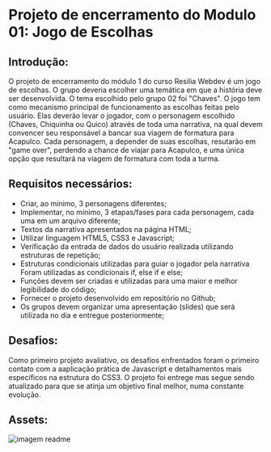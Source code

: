 # Projeto de encerramento do Modulo 01: Jogo de Escolhas
## Introdução: 
 O projeto de encerramento do módulo 1 do curso Resilia Webdev é um jogo de escolhas. O grupo deveria escolher uma temática em que a história deve ser desenvolvida. O tema escolhido pelo grupo 02 foi "Chaves". O jogo tem como mecanismo principal de funcionamento as escolhas feitas pelo usuário. Elas deverão levar o jogador, com o personagem escolhido (Chaves, Chiquinha ou Quico) através de toda uma narrativa, na qual devem convencer seu responsável a bancar sua viagem de formatura para Acapulco. Cada personagem, a depender de suas escolhas, resutarão em "game over", perdendo a chance de viajar para Acapulco, e uma única opção que resultará na viagem de formatura com toda a turma.
## Requisitos necessários:
- Criar, ao mínimo, 3 personagens diferentes;<br>
- Implementar, no mínimo, 3 etapas/fases para cada personagem, cada uma em um arquivo diferente;<br>
- Textos da narrativa apresentados na página HTML;<br>
- Utilizar linguagem HTML5, CSS3 e Javascript;
- Verificação da entrada de dados do usuário realizada utilizando estruturas de repetição;<br>
- Estruturas condicionais utilizadas para guiar o jogador pela narrativa Foram utilizadas as condicionais if, else if e else;<br>
- Funções devem ser criadas e utilizadas para uma maior e melhor legibilidade do código;<br>
- Fornecer o projeto desenvolvido em repositório no Github;<br>
- Os grupos devem organizar uma apresentação (slides) que será utilizada no dia e entregue posteriormente;
## Desafios:
Como primeiro projeto avaliativo, os desafios enfrentados foram o primeiro contato com a aaplicação prática de Javascript e detalhamentos mais específicos na estrutura do CSS3.
O projeto foi entrege mas segue sendo atualizado para que se atinja um objetivo final melhor, numa constante evolução.
## Assets:
![imagem readme](https://user-images.githubusercontent.com/95878600/149215546-0e987db9-661d-49a2-b707-17a20a597e5c.png)




 
